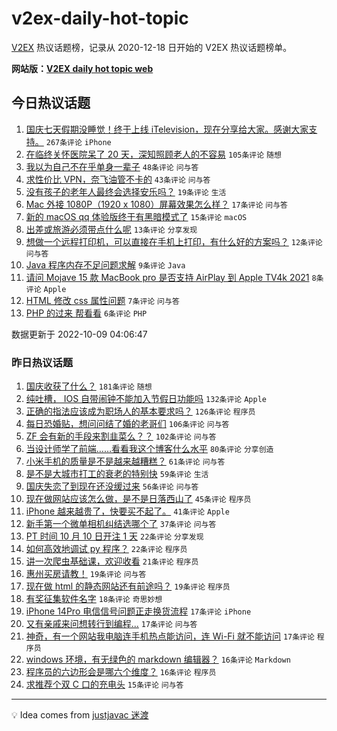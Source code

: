 # v2ex-daily-hot-topic

[V2EX](https://www.v2ex.com/) 热议话题榜，记录从 2020-12-18 日开始的 V2EX 热议话题榜单。

**网站版：[V2EX daily hot topic web](https://boojack.github.io/v2ex-daily-hot-topic-web/)**

## 今日热议话题

<!-- TODAY BEGIN -->

1. [国庆七天假期没睡觉！终于上线 iTelevision，现在分享给大家。感谢大家支持。](https://www.v2ex.com/t/885414) `267条评论` `iPhone`
1. [在临终关怀医院呆了 20 天，深知照顾老人的不容易](https://www.v2ex.com/t/885433) `105条评论` `随想`
1. [我以为自己不在乎单身一辈子](https://www.v2ex.com/t/885452) `48条评论` `问与答`
1. [求性价比 VPN，奈飞油管不卡的](https://www.v2ex.com/t/885448) `43条评论` `问与答`
1. [没有孩子的老年人最终会选择安乐吗？](https://www.v2ex.com/t/885451) `19条评论` `生活`
1. [Mac 外接 1080P（1920 x 1080）屏幕效果怎么样？](https://www.v2ex.com/t/885443) `17条评论` `问与答`
1. [新的 macOS qq 体验版终于有黑暗模式了](https://www.v2ex.com/t/885455) `15条评论` `macOS`
1. [出差或旅游必须带点什么呢](https://www.v2ex.com/t/885460) `13条评论` `分享发现`
1. [想做一个远程打印机，可以直接在手机上打印，有什么好的方案吗？](https://www.v2ex.com/t/885453) `12条评论` `问与答`
1. [Java 程序内存不足问题求解](https://www.v2ex.com/t/885468) `9条评论` `Java`
1. [请问 Mojave 15 款 MacBook pro 是否支持 AirPlay 到 Apple TV4k 2021](https://www.v2ex.com/t/885415) `8条评论` `Apple`
1. [HTML 修改 css 属性问题](https://www.v2ex.com/t/885418) `7条评论` `问与答`
1. [PHP 的过来 帮看看](https://www.v2ex.com/t/885473) `6条评论` `PHP`

数据更新于 2022-10-09 04:06:47

<!-- TODAY END -->

### 昨日热议话题

<!-- YESTERDAY BEGIN -->

1. [国庆收获了什么？](https://www.v2ex.com/t/885130) `181条评论` `随想`
1. [纯吐槽， IOS 自带闹钟不能加入节假日功能吗](https://www.v2ex.com/t/885133) `132条评论` `Apple`
1. [正确的指法应该成为职场人的基本要求吗？](https://www.v2ex.com/t/885230) `126条评论` `程序员`
1. [每日恐婚贴，想问问结了婚的老哥们](https://www.v2ex.com/t/885297) `106条评论` `问与答`
1. [ZF 会有新的手段来割韭菜么？？](https://www.v2ex.com/t/885204) `102条评论` `问与答`
1. [当设计师学了前端……看看我这个博客什么水平](https://www.v2ex.com/t/885217) `80条评论` `分享创造`
1. [小米手机的质量是不是越来越糟糕？](https://www.v2ex.com/t/885250) `61条评论` `问与答`
1. [是不是大城市打工的衰老的特别快](https://www.v2ex.com/t/885126) `59条评论` `生活`
1. [国庆失恋了到现在还没缓过来](https://www.v2ex.com/t/885269) `56条评论` `问与答`
1. [现在做网站应该怎么做，是不是日落西山了](https://www.v2ex.com/t/885241) `45条评论` `程序员`
1. [iPhone 越来越贵了，快要买不起了。](https://www.v2ex.com/t/885365) `41条评论` `Apple`
1. [新手第一个微单相机纠结选哪个了](https://www.v2ex.com/t/885355) `37条评论` `问与答`
1. [PT 时间 10 月 10 日开注 1 天](https://www.v2ex.com/t/885329) `22条评论` `分享发现`
1. [如何高效地调试 py 程序？](https://www.v2ex.com/t/885154) `22条评论` `程序员`
1. [讲一次爬虫基础课，欢迎收看](https://www.v2ex.com/t/885125) `21条评论` `程序员`
1. [惠州买房请教！](https://www.v2ex.com/t/885278) `19条评论` `问与答`
1. [现在做 html 的静态网站还有前途吗？](https://www.v2ex.com/t/885201) `19条评论` `程序员`
1. [有奖征集软件名字](https://www.v2ex.com/t/885384) `18条评论` `奇思妙想`
1. [iPhone 14Pro 电信信号问题正走换货流程](https://www.v2ex.com/t/885312) `17条评论` `iPhone`
1. [又有亲戚来问想转行到编程...](https://www.v2ex.com/t/885264) `17条评论` `问与答`
1. [神奇，有一个网站我电脑连手机热点能访问，连 Wi-Fi 就不能访问](https://www.v2ex.com/t/885166) `17条评论` `程序员`
1. [windows 环境，有无绿色的 markdown 编辑器？](https://www.v2ex.com/t/885311) `16条评论` `Markdown`
1. [程序员的六边形会是哪六个维度？](https://www.v2ex.com/t/885153) `16条评论` `程序员`
1. [求推荐个双 C 口的充电头](https://www.v2ex.com/t/885344) `15条评论` `问与答`

<!-- YESTERDAY END -->

---

💡 Idea comes from [justjavac 迷渡](https://github.com/justjavac/)
